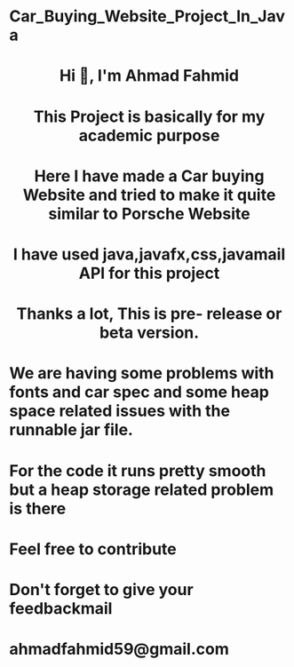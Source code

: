 # Car_Buying_Website_Project_In_Java
<h1 align="center">Hi 👋, I'm Ahmad Fahmid</h1>
<h1 align="center">This Project is basically for my academic purpose</h1>
<h1 align="center">Here I have made a Car buying Website and tried to make it quite similar to Porsche Website</h1>
<h1 align="center">I have used java,javafx,css,javamail API for this project</h1>
<h1 align="center">Thanks a lot, This is pre- release or beta version.</h1>
<h1>We are having some problems with fonts and car spec and some heap space related issues with the runnable jar file.</h1>
<h1>For the code it runs pretty smooth but a heap storage related problem is there</h1>
<h1>Feel free to contribute</h1>
<h1>Don't forget to give your feedbackmail </h1>
<h1>ahmadfahmid59@gmail.com</h1>
